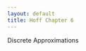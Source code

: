```yaml
---
layout: default
title: Hoff Chapter 6
---
```


Discrete Approximations
<script src="https://gist.github.com/cbbruss/372aa6b47b94bb3604d262a28e29f80d.js">
	
</script>

<script src="https://gist.github.com/cbbruss/977ec4d1e6fe17846557ca7ba6a50fba.js">
	
</script>
